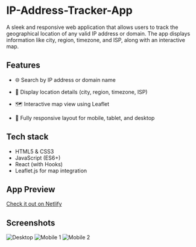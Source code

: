 # IP-Address-Tracker-App

A sleek and responsive web application that allows users to track the geographical location of any valid IP address or domain. The app displays information like city, region, timezone, and ISP, along with an interactive map.

## Features

- 🌐 Search by IP address or domain name

- 📍 Display location details (city, region, timezone, ISP)

- 🗺️ Interactive map view using Leaflet

- 📱 Fully responsive layout for mobile, tablet, and desktop

## Tech stack

- HTML5 & CSS3
- JavaScript (ES6+)
- React (with Hooks)
- Leaflet.js for map integration

## App Preview

[Check it out on Netlify](https://ipaddresstracker.netlify.app/)

## Screenshots

![Desktop](https://github.com/user-attachments/assets/6761f267-5ecd-42fb-a78b-0601693be466)
![Mobile 1](https://github.com/user-attachments/assets/73fbcf9a-7963-40a5-94c0-a86b8bb98d97)
![Mobile 2](https://github.com/user-attachments/assets/28b0610e-c864-4fdf-bdf6-90b9f79a7292)

